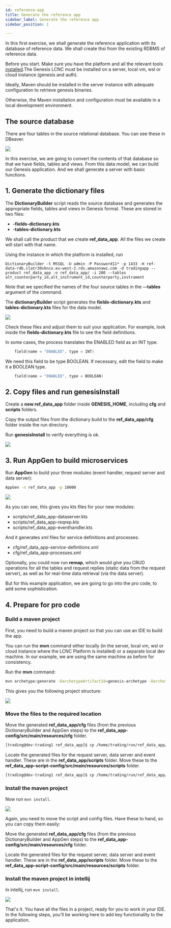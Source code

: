 ```yaml
---
id: reference-app
title: Generate the reference app
sidebar_label: Generate the reference app
sidebar_position: 1

---
```

In this first exercise, we shall generate the reference application with its database of reference data. We shall create thsi from the existing RDBMS of reference data.

Before you start. Make sure you have the platform and all the relevant tools [installed](/getting-started/get-ready-to-develop/install/).The Genesis LCNC must be installed on a server, local vm, wsl or cloud instance (genesis and auth).

Ideally, Maven should be installed in the server instance with adequate configuration to retrieve genesis binaries.

Otherwise, the Maven installation and configuration must be available in a local development environment.

## The source database

There are four tables in the source relational database. You can see these in DBeaver.

![](/img/dbeaver-screenshot.png)

In this exercise, we are going to convert the contents of that database so that we have fields, tables and views. From this data model, we can build our Genesis application. And we shall generate a server with basic functions.

## 1. Generate the dictionary files

The **DictionaryBuilder** script reads the source database and generates the appropriate fields, tables and views in Genesis format. These are stored in two files:

* **-fields-dictionary.kts**
* **-tables-dictionary.kts**

We shall call the product that we create **ref_data_app**. All the files we create will start with that name.

Using the instance in which the platform is installed, run

`DictionaryBuilder -t MSSQL -U admin -P Password11* -p 1433 -H ref-data-rdb.clatr30sknco.eu-west-2.rds.amazonaws.com -d tradingapp --product ref_data_app -o ref_data_app/ -i 200 --tables alt_counterparty_id,alt_instrument_id,counterparty,instrument`

Note that we specified the names of the four source tables in the **--tables** argument of the command.

The **dictionaryBuilder** script generates the **fields-dictionary.kts** and **tables-dictionary.kts** files for the data model.

![](/img/dictionary-builder-screenshot.png)

Check these files and adjust them to suit your application. For example, look inside the **fields-dictionary.kts** file to see the field definitions.

In some cases, the process translates the ENABLED field as an INT type.
```kotlin
    field(name = "ENABLED", type = INT)
```
We need this field to be type BOOLEAN. If necessary, edit the field to make it a BOOLEAN type.
```kotlin
    field(name = "ENABLED", type = BOOLEAN)
```
## 2. Copy files and run genesisInstall

Create a **new ref_data_app** folder inside **GENESIS_HOME**, including **cfg** and **scripts** folders.

Copy the output files from the dictionary build to the **ref_data_app/cfg** folder inside the run directory.

Run **genesisInstall** to verify everything is ok.

![](/img/genesisinstall.png)

## 3. Run AppGen to build microservices

Run **AppGen** to build your three modules (event handler, request server and data server):

```bash
AppGen -n ref_data_app -p 10000
```

![](/img/appgen.png)

As you can see, this gives you kts files for your new modules:

* scripts/ref_data_app-dataserver.kts
* scripts/ref_data_app-reqrep.kts
* scripts/ref_data_app-eventhandler.kts

And it generates xml files for service definitions and processes:

* cfg/ref_data_app-service-definitions.xml
* cfg/ref_data_app-processes.xml

Optionally, you could now run **remap**, which would give you CRUD operations for all the tables and request replies (static data from the request server), as well as for real-time data retrieval (via the data server).

But for this example application, we are going to go into the pro code, to add some sophistication.

## 4. Prepare for pro code

### Build a maven project

First, you need to build a maven project so that you can use an IDE to build the app.

You can run the **mvn** command either locally (in the server, local vm, wsl or cloud instance where the LCNC Platform is installed) or a separate local dev machine. In our example, we are using the same machine as before for consistency.

Run the **mvn** command:

```bash
mvn archetype:generate -DarchetypeArtifactId=genesis-archetype -DarchetypeGroupId=global.genesis -DgroupId=global.genesis -Dversion=1.0.0-SNAPSHOT -DarchetypeVersion=5.5.0 -DartifactId=ref_data_app -B
```

This gives you the following project structure:

![](/img/maven-archetype-result.png)

### Move the files to the required location

Move the generated **ref_data_app/cfg** files (from the previous DictionaryBuilder and AppGen steps) to the **ref_data_app-config/src/main/resources/cfg** folder.

```bash
[trading@dev-trading1 ref_data_app]$ cp /home/trading/run/ref_data_app/cfg/* ref_data_app-config/src/main/resources/cfg/
```
Locate the generated files for the request server, data server and event handler. These are in the  **ref_data_app/scripts** folder. Move these to the **ref_data_app-script-config/src/main/resources/scripts** folder.



```bash
[trading@dev-trading1 ref_data_app]$ cp /home/trading/run/ref_data_app/scripts/* ref_data_app-script-config/src/main/resources/scripts/
```

### Install the maven project

Now run `mvn install`.

![](/img/build-maven-project-using-mvn-install.png)

Again, you need to move the script and config files. Have these to hand, so you can copy them easily:

Move the generated **ref_data_app/cfg** files (from the previous DictionaryBuilder and AppGen steps) to the **ref_data_app-config/src/main/resources/cfg** folder.

Locate the generated files for the request server, data server and event handler. These are in the  **ref_data_app/scripts** folder. Move these to the **ref_data_app-script-config/src/main/resources/scripts** folder.

### Install the maven project in intellij

In intellij, run `mvn install`.

![](/img/run-maven-install-in-intellij.png)

That's it. You have all the files in a project, ready for you to work in your IDE. In the following steps, you'll be working here to add key functionality to the application.
